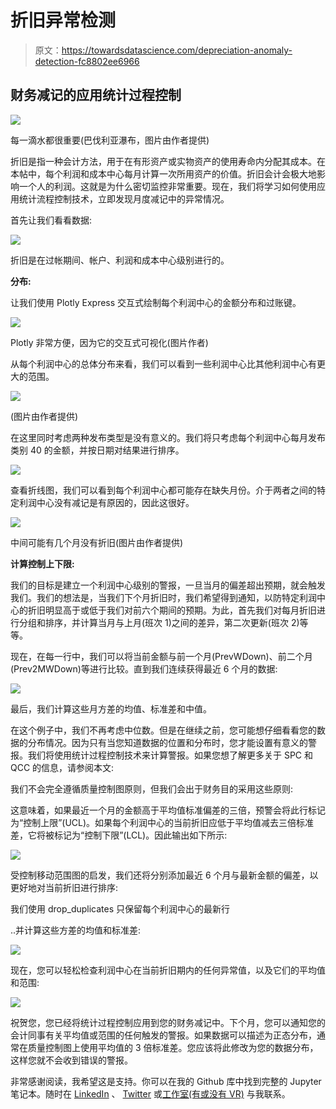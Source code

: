 # 折旧异常检测

> 原文：<https://towardsdatascience.com/depreciation-anomaly-detection-fc8802ee6966>

## 财务减记的应用统计过程控制

![](img/2439fce38b87a81224309b64f9d8264d.png)

每一滴水都很重要(巴伐利亚瀑布，图片由作者提供)

折旧是指一种会计方法，用于在有形资产或实物资产的使用寿命内分配其成本。在本帖中，每个利润和成本中心每月计算一次所用资产的价值。折旧会计会极大地影响一个人的利润。这就是为什么密切监控非常重要。现在，我们将学习如何使用应用统计流程控制技术，立即发现月度减记中的异常情况。

首先让我们看看数据:

![](img/2dee20e9e204add4484bcee8b5faeb8e.png)

折旧是在过帐期间、帐户、利润和成本中心级别进行的。

**分布:**

让我们使用 Plotly Express 交互式绘制每个利润中心的金额分布和过账键。

![](img/738ecde871329b269f226df2e1622222.png)

Plotly 非常方便，因为它的交互式可视化(图片作者)

从每个利润中心的总体分布来看，我们可以看到一些利润中心比其他利润中心有更大的范围。

![](img/1a45001e1806a2280f855b39174251ba.png)

(图片由作者提供)

在这里同时考虑两种发布类型是没有意义的。我们将只考虑每个利润中心每月发布类别 40 的金额，并按日期对结果进行排序。

![](img/9194577cffcfc5b84cf4992a1efd6bce.png)

查看折线图，我们可以看到每个利润中心都可能存在缺失月份。介于两者之间的特定利润中心没有减记是有原因的，因此这很好。

![](img/742e545de4eb1404fdfcd6337b7b2fea.png)

中间可能有几个月没有折旧(图片由作者提供)

**计算控制上下限:**

我们的目标是建立一个利润中心级别的警报，一旦当月的偏差超出预期，就会触发我们。我们的想法是，当我们下个月折旧时，我们希望得到通知，以防特定利润中心的折旧明显高于或低于我们对前六个期间的预期。为此，首先我们对每月折旧进行分组和排序，并计算当月与上月(班次 1)之间的差异，第二次更新(班次 2)等等。

现在，在每一行中，我们可以将当前金额与前一个月(PrevWDown)、前二个月(Prev2MWDown)等进行比较。直到我们连续获得最近 6 个月的数据:

![](img/11bf0db3867e8a42fffdf2dc20dee5dd.png)

最后，我们计算这些月方差的均值、标准差和中值。

在这个例子中，我们不再考虑中位数。但是在继续之前，您可能想仔细看看您的数据的分布情况。因为只有当您知道数据的位置和分布时，您才能设置有意义的警报。我们将使用统计过程控制技术来计算警报。如果您想了解更多关于 SPC 和 QCC 的信息，请参阅本文:

[](/push-your-sales-with-statistical-process-control-52321f329405)  

我们不会完全遵循质量控制图原则，但我们会出于财务目的采用这些原则:

这意味着，如果最近一个月的金额高于平均值标准偏差的三倍，预警会将此行标记为“控制上限”(UCL)。如果每个利润中心的当前折旧应低于平均值减去三倍标准差，它将被标记为“控制下限”(LCL)。因此输出如下所示:

![](img/cfc911ae82ce8035fbeb3e14cd271ffa.png)

受控制移动范围图的启发，我们还将分别添加最近 6 个月与最新金额的偏差，以更好地对当前折旧进行排序:

我们使用 drop_duplicates 只保留每个利润中心的最新行

..并计算这些方差的均值和标准差:

![](img/280ad0ec256600be1339035cf7e753ab.png)

现在，您可以轻松检查利润中心在当前折旧期内的任何异常值，以及它们的平均值和范围:

![](img/3e2bdf3b7daf9b0df2ecc810dd3e23f2.png)

祝贺您，您已经将统计过程控制应用到您的财务减记中。下个月，您可以通知您的会计同事有关平均值或范围的任何触发的警报。如果数据可以描述为正态分布，通常在质量控制图上使用平均值的 3 倍标准差。您应该将此修改为您的数据分布，这样您就不会收到错误的警报。

非常感谢阅读，我希望这是支持。你可以在我的 Github 库中找到完整的 Jupyter 笔记本。随时在 [LinkedIn](https://de.linkedin.com/in/jesko-rehberg-40653883) 、 [Twitter](https://twitter.com/DAR_Analytics) 或[工作室(有或没有 VR)](https://jesko-rehberg.medium.com/virtual-reality-vr-for-education-a532aa5b6272) 与我联系。